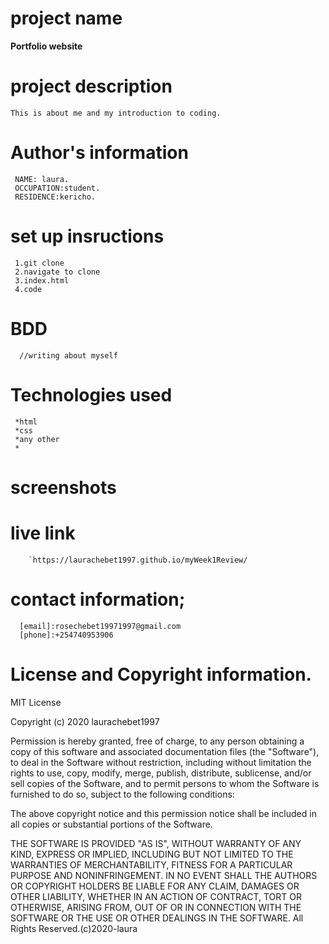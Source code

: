 # project name
**Portfolio website**

# project description 
    This is about me and my introduction to coding.

# Author's information 
   
     NAME: laura.
     OCCUPATION:student.
     RESIDENCE:kericho.
    
# set up insructions
     1.git clone
     2.navigate to clone
     3.index.html
     4.code
 
 
# BDD
      //writing about myself


# Technologies used
     *html
     *css
     *any other
     *
# screenshots


# live link
        `https://laurachebet1997.github.io/myWeek1Review/
 

# contact information;
      [email]:rosechebet19971997@gmail.com
      [phone]:+254740953906

# License and Copyright information.
MIT License

Copyright (c) 2020 laurachebet1997

Permission is hereby granted, free of charge, to any person obtaining a copy
of this software and associated documentation files (the "Software"), to deal
in the Software without restriction, including without limitation the rights
to use, copy, modify, merge, publish, distribute, sublicense, and/or sell
copies of the Software, and to permit persons to whom the Software is
furnished to do so, subject to the following conditions:

The above copyright notice and this permission notice shall be included in all
copies or substantial portions of the Software.

THE SOFTWARE IS PROVIDED "AS IS", WITHOUT WARRANTY OF ANY KIND, EXPRESS OR
IMPLIED, INCLUDING BUT NOT LIMITED TO THE WARRANTIES OF MERCHANTABILITY,
FITNESS FOR A PARTICULAR PURPOSE AND NONINFRINGEMENT. IN NO EVENT SHALL THE
AUTHORS OR COPYRIGHT HOLDERS BE LIABLE FOR ANY CLAIM, DAMAGES OR OTHER
LIABILITY, WHETHER IN AN ACTION OF CONTRACT, TORT OR OTHERWISE, ARISING FROM,
OUT OF OR IN CONNECTION WITH THE SOFTWARE OR THE USE OR OTHER DEALINGS IN THE
SOFTWARE.
        All Rights Reserved.(c)2020-laura